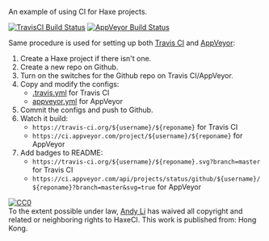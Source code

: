 An example of using CI for Haxe projects.

[![TravisCI Build Status](https://travis-ci.org/andyli/HaxeCI.svg?branch=master)](https://travis-ci.org/andyli/HaxeCI)
[![AppVeyor Build Status](https://ci.appveyor.com/api/projects/status/github/andyli/HaxeCI?branch=master&svg=true)](https://ci.appveyor.com/project/andyli/HaxeCI)

Same procedure is used for setting up both [Travis CI](https://travis-ci.org/) and [AppVeyor](http://www.appveyor.com/):
 1. Create a Haxe project if there isn't one.
 2. Create a new repo on Github.
 3. Turn on the switches for the Github repo on Travis CI/AppVeyor.
 4. Copy and modify the configs:
     * [.travis.yml](.travis.yml) for Travis CI
     * [appveyor.yml](appveyor.yml) for AppVeyor
 5. Commit the configs and push to Github.
 6. Watch it build:
     * `https://travis-ci.org/${username}/${reponame}` for Travis CI
     * `https://ci.appveyor.com/project/${username}/${reponame}` for AppVeyor
 7. Add badges to README:
     * `https://travis-ci.org/${username}/${reponame}.svg?branch=master` for Travis CI
     * `https://ci.appveyor.com/api/projects/status/github/${username}/${reponame}?branch=master&svg=true` for AppVeyor

<p xmlns:dct="http://purl.org/dc/terms/" xmlns:vcard="http://www.w3.org/2001/vcard-rdf/3.0#">
  <a rel="license"
     href="http://creativecommons.org/publicdomain/zero/1.0/">
    <img src="http://i.creativecommons.org/p/zero/1.0/88x31.png" style="border-style: none;" alt="CC0" />
  </a>
  <br />
  To the extent possible under law,
  <a rel="dct:publisher"
     href="http://www.onthewings.net/">
    <span property="dct:title">Andy Li</span></a>
  has waived all copyright and related or neighboring rights to
  <span property="dct:title">HaxeCI</span>.
This work is published from:
<span property="vcard:Country" datatype="dct:ISO3166"
      content="HK" about="http://www.onthewings.net/">
  Hong Kong</span>.
</p>

